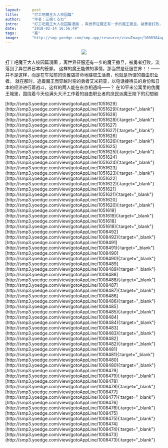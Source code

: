 ```yaml
---
layout:     post
title:      "打工吧魔王大人校园篇"
author:     "作者：三嶋くるね"
intro:      "打工吧魔王大人校园篇漫画 ，离世界征服还有一步的魔王撒旦，被勇者打败，流落到了异世界日本的笹冢。 这样的魔王能做的事情，那当然是征服世界！！——并不是这样，而是在车站前的快餐店拼命地赚取生活费，也就是所谓的自由职业者。 就在那时，追着魔王而穿越时空的勇者艾米莉亚，以电话接待员的身份和日本的经济进行着战斗，这样的两人能在东京相遇吗——？ 在10平米公寓里的伪魔王城里，围绕着今天也满头大汗工作着的自由职业者的庶民派魔王陛下的幻想剧"
date:       "2018-02-14 16:56:49"
tags:       "篇"
image:      "http://smp.yoedge.com/smp-app/resource/viewImage/1000384appline.png"
---
```

<div style="text-align: center">
<p><img src="http://smp.yoedge.com/smp-app/resource/viewImage/1000384appline.png"/></p>
</div>
<p class="post-meta">
<span>打工吧魔王大人校园篇漫画 ，离世界征服还有一步的魔王撒旦，被勇者打败，流落到了异世界日本的笹冢。 这样的魔王能做的事情，那当然是征服世界！！——并不是这样，而是在车站前的快餐店拼命地赚取生活费，也就是所谓的自由职业者。 就在那时，追着魔王而穿越时空的勇者艾米莉亚，以电话接待员的身份和日本的经济进行着战斗，这样的两人能在东京相遇吗——？ 在10平米公寓里的伪魔王城里，围绕着今天也满头大汗工作着的自由职业者的庶民派魔王陛下的幻想剧</span>
</p>
[http://smp3.yoedge.com/view/gotoAppLine/1051629](http://smp3.yoedge.com/view/gotoAppLine/1051629){:target="_blank"}
[http://smp3.yoedge.com/view/gotoAppLine/1051628](http://smp3.yoedge.com/view/gotoAppLine/1051628){:target="_blank"}
[http://smp3.yoedge.com/view/gotoAppLine/1051627](http://smp3.yoedge.com/view/gotoAppLine/1051627){:target="_blank"}
[http://smp3.yoedge.com/view/gotoAppLine/1051626](http://smp3.yoedge.com/view/gotoAppLine/1051626){:target="_blank"}
[http://smp3.yoedge.com/view/gotoAppLine/1051625](http://smp3.yoedge.com/view/gotoAppLine/1051625){:target="_blank"}
[http://smp3.yoedge.com/view/gotoAppLine/1051624](http://smp3.yoedge.com/view/gotoAppLine/1051624){:target="_blank"}
[http://smp3.yoedge.com/view/gotoAppLine/1051623](http://smp3.yoedge.com/view/gotoAppLine/1051623){:target="_blank"}
[http://smp3.yoedge.com/view/gotoAppLine/1051622](http://smp3.yoedge.com/view/gotoAppLine/1051622){:target="_blank"}
[http://smp3.yoedge.com/view/gotoAppLine/1051621](http://smp3.yoedge.com/view/gotoAppLine/1051621){:target="_blank"}
[http://smp3.yoedge.com/view/gotoAppLine/1051620](http://smp3.yoedge.com/view/gotoAppLine/1051620){:target="_blank"}
[http://smp3.yoedge.com/view/gotoAppLine/1051619](http://smp3.yoedge.com/view/gotoAppLine/1051619){:target="_blank"}
[http://smp3.yoedge.com/view/gotoAppLine/1051618](http://smp3.yoedge.com/view/gotoAppLine/1051618){:target="_blank"}
[http://smp3.yoedge.com/view/gotoAppLine/1008492](http://smp3.yoedge.com/view/gotoAppLine/1008492){:target="_blank"}
[http://smp3.yoedge.com/view/gotoAppLine/1008491](http://smp3.yoedge.com/view/gotoAppLine/1008491){:target="_blank"}
[http://smp3.yoedge.com/view/gotoAppLine/1008490](http://smp3.yoedge.com/view/gotoAppLine/1008490){:target="_blank"}
[http://smp3.yoedge.com/view/gotoAppLine/1008489](http://smp3.yoedge.com/view/gotoAppLine/1008489){:target="_blank"}
[http://smp3.yoedge.com/view/gotoAppLine/1008488](http://smp3.yoedge.com/view/gotoAppLine/1008488){:target="_blank"}
[http://smp3.yoedge.com/view/gotoAppLine/1008487](http://smp3.yoedge.com/view/gotoAppLine/1008487){:target="_blank"}
[http://smp3.yoedge.com/view/gotoAppLine/1008486](http://smp3.yoedge.com/view/gotoAppLine/1008486){:target="_blank"}
[http://smp3.yoedge.com/view/gotoAppLine/1008485](http://smp3.yoedge.com/view/gotoAppLine/1008485){:target="_blank"}
[http://smp3.yoedge.com/view/gotoAppLine/1008484](http://smp3.yoedge.com/view/gotoAppLine/1008484){:target="_blank"}
[http://smp3.yoedge.com/view/gotoAppLine/1008483](http://smp3.yoedge.com/view/gotoAppLine/1008483){:target="_blank"}
[http://smp3.yoedge.com/view/gotoAppLine/1008482](http://smp3.yoedge.com/view/gotoAppLine/1008482){:target="_blank"}
[http://smp3.yoedge.com/view/gotoAppLine/1008481](http://smp3.yoedge.com/view/gotoAppLine/1008481){:target="_blank"}
[http://smp3.yoedge.com/view/gotoAppLine/1008480](http://smp3.yoedge.com/view/gotoAppLine/1008480){:target="_blank"}
[http://smp3.yoedge.com/view/gotoAppLine/1008479](http://smp3.yoedge.com/view/gotoAppLine/1008479){:target="_blank"}
[http://smp3.yoedge.com/view/gotoAppLine/1008478](http://smp3.yoedge.com/view/gotoAppLine/1008478){:target="_blank"}
[http://smp3.yoedge.com/view/gotoAppLine/1008477](http://smp3.yoedge.com/view/gotoAppLine/1008477){:target="_blank"}
[http://smp3.yoedge.com/view/gotoAppLine/1008476](http://smp3.yoedge.com/view/gotoAppLine/1008476){:target="_blank"}
[http://smp3.yoedge.com/view/gotoAppLine/1008475](http://smp3.yoedge.com/view/gotoAppLine/1008475){:target="_blank"}
[http://smp3.yoedge.com/view/gotoAppLine/1008474](http://smp3.yoedge.com/view/gotoAppLine/1008474){:target="_blank"}
[http://smp3.yoedge.com/view/gotoAppLine/1008473](http://smp3.yoedge.com/view/gotoAppLine/1008473){:target="_blank"}


